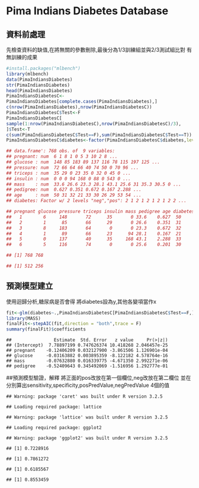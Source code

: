 Pima Indians Diabetes Database
================

資料前處理
----------

先檢查資料的缺值,在將無關的參數刪除,最後分為1/3訓練組並與2/3測試組比對 有無訓練的成果
```r
#install.packages("mlbench")
library(mlbench)
data(PimaIndiansDiabetes)
str(PimaIndiansDiabetes) 
head(PimaIndiansDiabetes)
PimaIndiansDiabetesC<-
PimaIndiansDiabetes[complete.cases(PimaIndiansDiabetes),]
c(nrow(PimaIndiansDiabetes),nrow(PimaIndiansDiabetesC))
PimaIndiansDiabetesC$Test<-F
PimaIndiansDiabetesC[
sample(1:nrow(PimaIndiansDiabetesC),nrow(PimaIndiansDiabetesC)/3),
]$Test<-T
c(sum(PimaIndiansDiabetesC$Test==F),sum(PimaIndiansDiabetesC$Test==T))
PimaIndiansDiabetesC$diabetes<-factor(PimaIndiansDiabetesC$diabetes,levels=c("pos","neg"))
```

```r
## data.frame':	768 obs. of  9 variables:
## pregnant: num  6 1 8 1 0 5 3 10 2 8 ...
## glucose : num  148 85 183 89 137 116 78 115 197 125 ...
## pressure: num  72 66 64 66 40 74 50 0 70 96 ...
## triceps : num  35 29 0 23 35 0 32 0 45 0 ...
## insulin : num  0 0 0 94 168 0 88 0 543 0 ...
## mass    : num  33.6 26.6 23.3 28.1 43.1 25.6 31 35.3 30.5 0 ...
## pedigree: num  0.627 0.351 0.672 0.167 2.288 ...
## age     : num  50 31 32 21 33 30 26 29 53 54 ...
## diabetes: Factor w/ 2 levels "neg","pos": 2 1 2 1 2 1 2 1 2 2 ...

## pregnant glucose pressure triceps insulin mass pedigree age diabetes
##   1        6     148       72      35       0 33.6    0.627  50      pos
##   2        1      85       66      29       0 26.6    0.351  31      neg
##   3        8     183       64       0       0 23.3    0.672  32      pos
##   4        1      89       66      23      94 28.1    0.167  21      neg
##   5        0     137       40      35     168 43.1    2.288  33      pos
##   6        5     116       74       0       0 25.6    0.201  30      neg

## [1] 768 768

## [1] 512 256
```

預測模型建立
------------

使用迴歸分析,糖尿病是否會得 將diabetes設為y,其他各變項當作x

``` r
fit<-glm(diabetes~.,PimaIndiansDiabetesC[PimaIndiansDiabetesC$Test==F,],family="binomial")
library(MASS)
finalFit<-stepAIC(fit,direction = "both",trace = F)
summary(finalFit)$coefficients
```

    ##                Estimate  Std. Error   z value     Pr(>|z|)
    ## (Intercept)  7.78897199 0.747626374 10.418268 2.046457e-25
    ## pregnant    -0.12406209 0.032127900 -3.861506 1.126901e-04
    ## glucose     -0.03163882 0.003895359 -8.122182 4.578764e-16
    ## mass        -0.07632880 0.016339775 -4.671350 2.992271e-06
    ## pedigree    -0.52409643 0.345492069 -1.516956 1.292777e-01

##預測模型驗證，解釋 
將正面的pos改放在第一個欄位,neg改放在第二欄位 並在分別算出sensitivity,specificity,posPredValue,negPredValue 4個的值

    ## Warning: package 'caret' was built under R version 3.2.5

    ## Loading required package: lattice

    ## Warning: package 'lattice' was built under R version 3.2.5

    ## Loading required package: ggplot2

    ## Warning: package 'ggplot2' was built under R version 3.2.5

    ## [1] 0.7228916

    ## [1] 0.7861272

    ## [1] 0.6185567

    ## [1] 0.8553459
